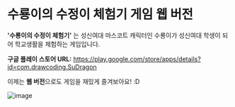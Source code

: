 # 수룡이의 수정이 체험기 게임 웹 버전

**'수룡이의 수정이 체험기'** 는 성신여대 마스코트 캐릭터인 수룡이가 성신여대 학생이 되어 학교생활을 체험하는 게임입니다.

**구글 플레이 스토어 URL:** 
https://play.google.com/store/apps/details?id=com.drawcoding.SuDragon

이제는 **웹 버전**으로도 게임을 재밌게 즐겨보아요! :D

![image](https://user-images.githubusercontent.com/26517085/118211696-77f4c480-b4a7-11eb-84d4-f8fa1a41748a.png)

